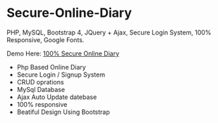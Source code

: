 # Secure-Online-Diary
PHP, MySQL, Bootstrap 4, JQuery + Ajax, Secure Login System, 100% Responsive, Google Fonts.
<p>Demo Here: <a href="https://yashwantlodhi.com/diary" target="_blank"> 100% Secure Online Diary</a></p>
<ul>
  <li>Php Based Online Diary</li>
  <li>Secure Login / Signup System</li>
  <li>CRUD oprations</li>
  <li>MySql Database</li>
  <li>Ajax Auto Update datebase</li>
  <li>100% responsive</li>
  <li>Beatiful Design Using Bootstrap</li>
  
</ul>
